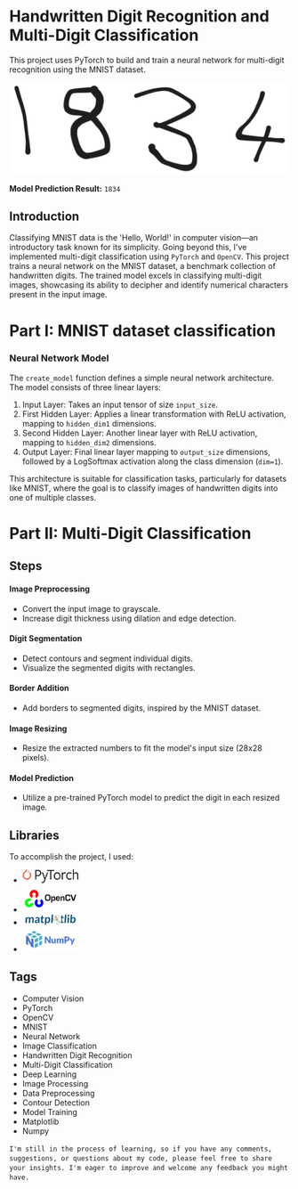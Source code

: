 # Handwritten Digit Recognition and Multi-Digit Classification

This project uses PyTorch to build and train a neural network for multi-digit recognition using the MNIST dataset.

<p align="center">
	<img src="./images/mnist_test.png" alt="" width="500">
</p>

**Model Prediction Result:** ``1834``

## Introduction
Classifying MNIST data is the 'Hello, World!' in computer vision—an introductory task known for its simplicity. Going beyond this, I've implemented multi-digit classification using `PyTorch` and `OpenCV`. This project trains a neural network on the MNIST dataset, a benchmark collection of handwritten digits. The trained model excels in classifying multi-digit images, showcasing its ability to decipher and identify numerical characters present in the input image.

# Part I: MNIST dataset classification
### Neural Network Model

The `create_model` function defines a simple neural network architecture. The model consists of three linear layers:

1. Input Layer: Takes an input tensor of size `input_size`.
2. First Hidden Layer: Applies a linear transformation with ReLU activation, mapping to `hidden_dim1` dimensions.
3. Second Hidden Layer: Another linear layer with ReLU activation, mapping to `hidden_dim2` dimensions.
4. Output Layer: Final linear layer mapping to `output_size` dimensions, followed by a LogSoftmax activation along the class dimension (`dim=1`).

This architecture is suitable for classification tasks, particularly for datasets like MNIST, where the goal is to classify images of handwritten digits into one of multiple classes.

# Part II: Multi-Digit Classification

## Steps

#### Image Preprocessing
- Convert the input image to grayscale.
- Increase digit thickness using dilation and edge detection.

#### Digit Segmentation
- Detect contours and segment individual digits.
- Visualize the segmented digits with rectangles.

#### Border Addition
- Add borders to segmented digits, inspired by the MNIST dataset.

#### Image Resizing
- Resize the extracted numbers to fit the model's input size (28x28 pixels).

#### Model Prediction
- Utilize a pre-trained PyTorch model to predict the digit in each resized image.

## Libraries

To accomplish the project, I used:

- [<img src="images/PyTorch.png" alt="PyTorch" width="100" /> ](https://pytorch.org/)
- [<img src="images/Opencv.png" alt="Opencv" width="100"/> ](https://opencv.org/)
- [<img src="images/Matplotlib.png" alt="Matplotlib" width="100"/>](https://matplotlib.org/)
- [<img src="images/Numpy.png" alt="Numpy" width="100"/> ](https://numpy.org/)

## Tags
- Computer Vision
- PyTorch
- OpenCV
- MNIST
- Neural Network
- Image Classification
- Handwritten Digit Recognition
- Multi-Digit Classification
- Deep Learning
- Image Processing
- Data Preprocessing
- Contour Detection
- Model Training
- Matplotlib
- Numpy

`I'm still in the process of learning, so if you have any comments, suggestions, or questions about my code, please feel free to share your insights. I'm eager to improve and welcome any feedback you might have.`
